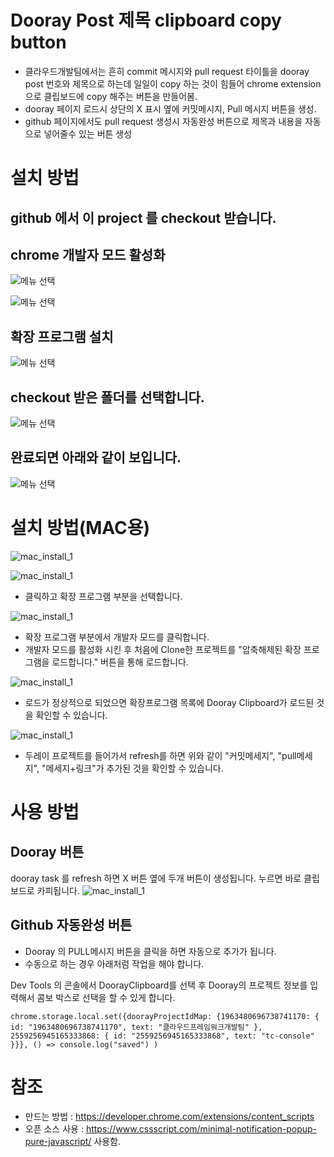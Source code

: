 # Dooray Post 제목 clipboard copy button

- 클라우드개발팀에서는 흔히 commit 메시지와 pull request 타이틀을 dooray post 번호와 제목으로 하는데 일일이 copy 하는 것이 힘들어 chrome extension 으로
  클립보드에 copy 해주는 버튼을 만들어봄.
- dooray 페이지 로드시 상단의 X 표시 옆에 커밋메시지, Pull 메시지 버튼을 생성.
- github 페이지에서도 pull request 생성시 자동완성 버튼으로 제목과 내용을 자동으로 넣어줄수 있는 버튼 생성

# 설치 방법

## github 에서 이 project 를 checkout 받습니다.

## chrome 개발자 모드 활성화

![메뉴 선택](https://github.com/bgcho98/DoorayClipboard/blob/master/doc/image/1.PNG)

![메뉴 선택](https://github.com/bgcho98/DoorayClipboard/blob/master/doc/image/2.PNG)

## 확장 프로그램 설치

![메뉴 선택](https://github.com/bgcho98/DoorayClipboard/blob/master/doc/image/3.PNG)

## checkout 받은 폴더를 선택합니다.

![메뉴 선택](https://github.com/bgcho98/DoorayClipboard/blob/master/doc/image/4.PNG)

## 완료되면 아래와 같이 보입니다.

![메뉴 선택](https://github.com/bgcho98/DoorayClipboard/blob/master/doc/image/5.PNG)

# 설치 방법(MAC용)

![mac_install_1](https://github.com/bgcho98/DoorayClipboard/blob/master/doc/image/mac_install_1.png)

![mac_install_1](https://github.com/bgcho98/DoorayClipboard/blob/master/doc/image/mac_install_2.png)

- 클릭하고 확장 프로그램 부분을 선택합니다.

![mac_install_1](https://github.com/bgcho98/DoorayClipboard/blob/master/doc/image/mac_install_3.png)

- 확장 프로그램 부분에서 개발자 모드를 클릭합니다.
- 개발자 모드를 활성화 시킨 후 처음에 Clone한 프로젝트를 "압축해제된 확장 프로그램을 로드합니다." 버튼을 통해 로드합니다.

![mac_install_1](https://github.com/bgcho98/DoorayClipboard/blob/master/doc/image/mac_install_4.png)

- 로드가 정상적으로 되었으면 확장프로그램 목록에 Dooray Clipboard가 로드된 것을 확인할 수 있습니다.

![mac_install_1](https://github.com/bgcho98/DoorayClipboard/blob/master/doc/image/mac_install_5.png)

- 두레이 프로젝트를 들어가서 refresh를 하면 위와 같이 "커밋메세지", "pull메세지", "메세지+링크"가 추가된 것을 확인할 수 있습니다.

# 사용 방법

## Dooray 버튼
dooray task 를 refresh 하면 X 버튼 옆에 두개 버튼이 생성됩니다. 누르면 바로 클립보드로 카피됩니다.
![mac_install_1](https://github.com/bgcho98/DoorayClipboard/blob/master/doc/image/mac_install_6.png)

## Github 자동완성 버튼

* Dooray 의 PULL메시지 버튼을 클릭을 하면 자동으로 추가가 됩니다.
* 수동으로 하는 경우 아래처럼 작업을 해야 합니다.

Dev Tools 의 콘솔에서 DoorayClipboard를 선택 후 Dooray의 프로젝트 정보를 입력해서 콤보 박스로 선택을 할 수 있게 합니다. 
```
chrome.storage.local.set({doorayProjectIdMap: {1963480696738741170: { id: "1963480696738741170", text: "클라우드프레임워크개발팀" }, 2559256945165333868: { id: "2559256945165333868", text: "tc-console" }}}, () => console.log("saved") )
```

# 참조

- 만드는 방법 : https://developer.chrome.com/extensions/content_scripts
- 오픈 소스 사용 : https://www.cssscript.com/minimal-notification-popup-pure-javascript/ 사용함.
